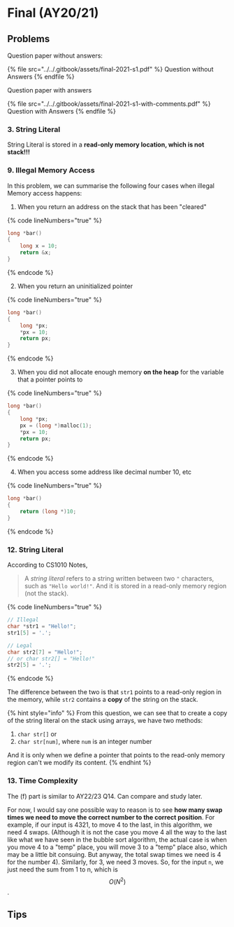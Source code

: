 # Final (AY20/21)

## Problems

Question paper without answers:

{% file src="../../.gitbook/assets/final-2021-s1.pdf" %}
Question without Answers
{% endfile %}

Question paper with answers

{% file src="../../.gitbook/assets/final-2021-s1-with-comments.pdf" %}
Question with Answers
{% endfile %}

### 3. String Literal

String Literal is stored in a **read-only memory location, which is not stack!!!**

### 9. Illegal Memory Access

In this problem, we can summarise the following four cases when illegal Memory access happens:

1. When you return an address on the stack that has been "cleared"

{% code lineNumbers="true" %}
```c
long *bar()
{
    long x = 10;
    return &x;
}
```
{% endcode %}

2. When you return an uninitialized pointer

{% code lineNumbers="true" %}
```c
long *bar()
{
    long *px;
    *px = 10;
    return px;
}
```
{% endcode %}

3. When you did not allocate enough memory **on the heap** for the variable that a pointer points to

{% code lineNumbers="true" %}
```c
long *bar()
{
    long *px;
    px = (long *)malloc(1);
    *px = 10;
    return px;
}
```
{% endcode %}

4. When you access some address like decimal number 10, etc

{% code lineNumbers="true" %}
```c
long *bar()
{
    return (long *)10;
}
```
{% endcode %}

### 12. String Literal

According to CS1010 Notes,

> A _string literal_ refers to a string written between two `"` characters, such as `"Hello world!"`. And it is stored in a  read-only memory region (not the stack).

{% code lineNumbers="true" %}
```c
// Illegal
char *str1 = "Hello!";
str1[5] = '.';

// Legal
char str2[7] = "Hello!";
// or char str2[] = "Hello!"
str2[5] = '.';
```
{% endcode %}

The difference between the two is that `str1` points to a read-only region in the memory, while `str2` contains a **copy** of the string on the stack.

{% hint style="info" %}
From this question, we can see that to create a copy of the string literal on the stack using arrays, we have two methods:

1. `char str[]` or
2. `char str[num]`, where `num` is an integer number

And it is only when we define a pointer that points to the read-only memory region can't we modify its content.
{% endhint %}

### 13. Time Complexity

The (f) part is similar to AY22/23 Q14. Can compare and study later.

For now, I would say one possible way to reason is to see **how many swap times we need to move the correct number to the correct position**. For example, if our input is 4321, to move 4 to the last, in this algorithm, we need 4 swaps. (Although it is not the case you move 4 all the way to the last like what we have seen in the bubble sort algorithm, the actual case is when you move 4 to a "temp" place, you will move 3 to a "temp" place also, which may be a little bit consuing. But anyway, the total swap times we need is 4 for the number 4). Similarly, for 3, we need 3 moves. So, for the input `n`, we just need the sum from 1 to n, which is $$O(N^2)$$.

## Tips
